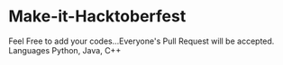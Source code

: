# Make-it-Hacktoberfest
Feel Free to add your codes...Everyone's Pull Request will be accepted. Languages Python, Java, C++
